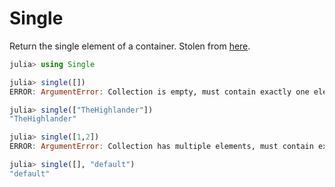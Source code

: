 # Single

Return the single element of a container. Stolen from [here](https://github.com/JuliaLang/julia/pull/25078).

```julia
julia> using Single

julia> single([])
ERROR: ArgumentError: Collection is empty, must contain exactly one element

julia> single(["TheHighlander"])
"TheHighlander"

julia> single([1,2])
ERROR: ArgumentError: Collection has multiple elements, must contain exactly one element

julia> single([], "default")
"default"
```
